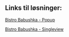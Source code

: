 ## Links til løsninger:

[Bistro Babushka - Popup](https://camillagejl.com/kea/2-semester/tema5/undervisningsopgaver/babushka/babushka_popup_solution.html)

[Bistro Babushka - Singleview](https://camillagejl.com/kea/2-semester/tema5/undervisningsopgaver/babushka/babushka_singleview_solution.html)
